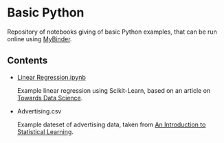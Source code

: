 # Basic Python

Repository of notebooks giving of basic Python examples, that can be run online using [MyBinder](https://mybinder.org).

## Contents

- [Linear Regression.ipynb](https://mybinder.org/v2/gh/jaketmp/python-basics/master?filepath=Linear%20Regression.ipynb)
  
  Example linear regression using Scikit-Learn, based on an article on [Towards Data Science](https://towardsdatascience.com/introduction-to-linear-regression-in-python-c12a072bedf0).

- Advertising.csv

  Example dateset of advertising data, taken from [An Introduction to Statistical Learning](http://www-bcf.usc.edu/~gareth/ISL/data.html).
